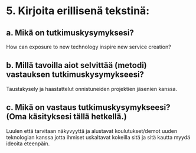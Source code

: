 # 5. Kirjoita erillisenä tekstinä:

## a. Mikä on tutkimuskysymyksesi?
How can exposure to new technology inspire new service creation?

## b. Millä tavoilla aiot selvittää (metodi) vastauksen tutkimuskysymykseesi?
Taustakysely ja haastattelut onnistuneiden projektien jäsenien kanssa.

## c. Mikä on vastaus tutkimuskysymykseesi? (Oma käsityksesi tällä hetkellä.)
Luulen että tarvitaan näkyvyyttä ja alustavat koulutukset/demot uuden teknologian kanssa jotta ihmiset uskaltavat kokeilla sitä ja sitä kautta myydä ideoita eteenpäin.
